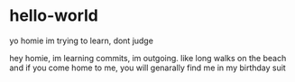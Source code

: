 # hello-world
yo homie im trying to learn, dont judge

hey homie, im learning commits, im outgoing. like long walks on the beach and if you come home to me, you will genarally find me in my birthday suit
